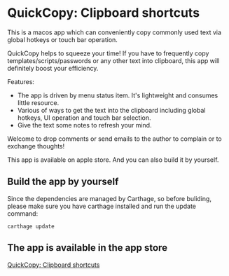 # QuickCopy: Clipboard shortcuts
This is a macos app which can conveniently copy commonly used text via global hotkeys or touch bar operation.


QuickCopy helps to squeeze your time!
If you have to frequently copy templates/scripts/passwords or any other text into clipboard, this app will definitely boost your efficiency.

Features:
- The app is driven by menu status item. It's lightweight and consumes little resource.
- Various of ways to get the text into the clipboard including global hotkeys, UI operation and touch bar selection.
- Give the text some notes to refresh your mind.

Welcome to drop comments or send emails to the author to complain or to exchange thoughts!

This app is available on apple store. And you can also build it by yourself.

## Build the app by yourself
Since the dependencies are managed by Carthage, so before buliding, please make sure you have carthage installed and run the update command:

<code>carthage update</code>

## The app is available in the app store 
[QuickCopy: Clipboard shortcuts](https://itunes.apple.com/cn/app/quickcopy-clipboard-shortcuts/id1435574509?l=en&mt=12)
